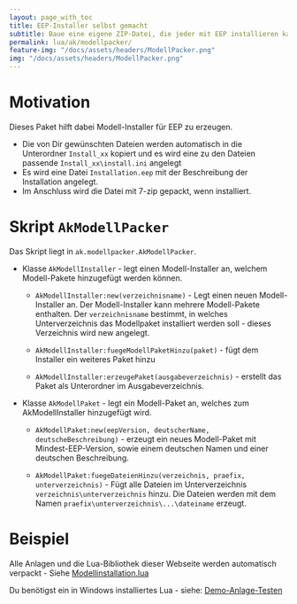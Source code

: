 ```yaml
---
layout: page_with_toc
title: EEP-Installer selbst gemacht
subtitle: Baue eine eigene ZIP-Datei, die jeder mit EEP installieren kann.
permalink: lua/ak/modellpacker/
feature-img: "/docs/assets/headers/ModellPacker.png"
img: "/docs/assets/headers/ModellPacker.png"
---
```


# Motivation

Dieses Paket hilft dabei Modell-Installer für EEP zu erzeugen.

- Die von Dir gewünschten Dateien werden automatisch in die Unterordner `Install_xx` kopiert und es wird eine zu den Dateien passende `Install_xx\install.ini` angelegt
- Es wird eine Datei `Installation.eep` mit der Beschreibung der Installation angelegt.
- Im Anschluss wird die Datei mit 7-zip gepackt, wenn installiert.

# Skript `AkModellPacker`

Das Skript liegt in `ak.modellpacker.AkModellPacker`.

- Klasse `AkModellInstaller` - legt einen Modell-Installer an, welchem Modell-Pakete hinzugefügt werden können.

  - `AkModellInstaller:new(verzeichnisname)` - Legt einen neuen Modell-Installer an. Der Modell-Installer kann mehrere Modell-Pakete enthalten. Der `verzeichnisname` bestimmt, in welches Unterverzeichnis das Modellpaket installiert werden soll - dieses Verzeichnis wird new angelegt.

  - `AkModellInstaller:fuegeModellPaketHinzu(paket)` - fügt dem Installer ein weiteres Paket hinzu

  - `AkModellInstaller:erzeugePaket(ausgabeverzeichnis)` - erstellt das Paket als Unterordner im Ausgabeverzeichnis.

- Klasse `AkModellPaket` - legt ein Modell-Paket an, welches zum AkModellInstaller hinzugefügt wird.

  - `AkModellPaket:new(eepVersion, deutscherName, deutscheBeschreibung)` - erzeugt ein neues Modell-Paket mit Mindest-EEP-Version, sowie einem deutschen Namen und einer deutschen Beschreibung.

  - `AkModellPaket:fuegeDateienHinzu(verzeichnis, praefix, unterverzeichnis)` - Fügt alle Dateien im Unterverzeichnis `verzeichnis\unterverzeichnis` hinzu. Die Dateien werden mit dem Namen `praefix\unterverzeichnis\...\dateiname` erzeugt.

# Beispiel

Alle Anlagen und die Lua-Bibliothek dieser Webseite werden automatisch verpackt - Siehe [Modellinstallation.lua](https://github.com/Andreas-Kreuz/ak-lua-bibliothek-fuer-eep/blob/master/LUA/ModellInstallation.lua)

Du benötigst ein in Windows installiertes Lua - siehe:
[Demo-Anlage-Testen](../../../_anleitungen-fortgeschrittene/demo-anlage-testen.md)
